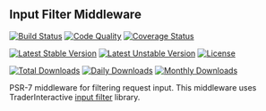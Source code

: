 ## Input Filter Middleware

[![Build Status](https://travis-ci.org/subjective-php/input-filter-middleware.svg?branch=master)](https://travis-ci.org/subjective-php/input-filter-middleware)
[![Code Quality](https://scrutinizer-ci.com/g/subjective-php/input-filter-middleware/badges/quality-score.png?b=master)](https://scrutinizer-ci.com/g/subjective-php/input-filter-middleware/?branch=master)
[![Coverage Status](https://coveralls.io/repos/github/subjective-php/input-filter-middleware/badge.svg?branch=master)](https://coveralls.io/github/subjective-php/input-filter-middleware?branch=master)

[![Latest Stable Version](https://poser.pugx.org/subjective-php/input-filter-middleware/v/stable)](https://packagist.org/packages/subjective-php/input-filter-middleware)
[![Latest Unstable Version](https://poser.pugx.org/subjective-php/input-filter-middleware/v/unstable)](https://packagist.org/packages/subjective-php/input-filter-middleware)
[![License](https://poser.pugx.org/subjective-php/input-filter-middleware/license)](https://packagist.org/packages/subjective-php/input-filter-middleware)

[![Total Downloads](https://poser.pugx.org/subjective-php/input-filter-middleware/downloads)](https://packagist.org/packages/subjective-php/input-filter-middleware)
[![Daily Downloads](https://poser.pugx.org/subjective-php/input-filter-middleware/d/daily)](https://packagist.org/packages/subjective-php/input-filter-middleware)
[![Monthly Downloads](https://poser.pugx.org/subjective-php/input-filter-middleware/d/monthly)](https://packagist.org/packages/subjective-php/input-filter-middleware)

PSR-7 middleware for filtering request input. This middleware uses TraderInteractive [input filter](https://github.com/traderinteractive/filter-php) library.

